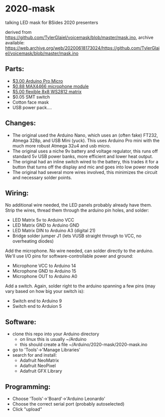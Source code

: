 # 2020-mask
talking LED mask for BSides 2020 presenters

derived from https://github.com/TylerGlaiel/voicemask/blob/master/mask.ino, archive available: https://web.archive.org/web/20200618173024/https://github.com/TylerGlaiel/voicemask/blob/master/mask.ino

## Parts:
- [$3.00 Arduino Pro Micro](https://www.aliexpress.com/item/32846843498.html)
- [$0.88 MAX4466 microphone module](https://www.aliexpress.com/item/32732472453.html)
- [$5.00 flexible 8x8 WS2812 matrix](https://www.aliexpress.com/item/1000007090230.html)
- $0.05 SMT switch
- Cotton face mask
- USB power pack....

## Changes:
- The original used the Arduino Nano, which uses an (often fake) FT232, Atmega 328p, and USB Mini (yuck). This uses Arduino Pro mini with the much more robust Atmega 32u4 and usb micro.
- The original uses a niche 9v battery and voltage regulator, this runs off standard 5v USB power banks, more efficient and lower heat output.
- The original had an inline switch wired to the battery, this trades it for a button that turns off the display and mic and goes into low power mode
- The original had several more wires involved, this minimizes the circuit and necessary solder points.

## Wiring:
No additional wire needed, the LED panels probably already have them. Strip the wires, thread them through the arduino pin holes, and solder:
- LED Matrix 5v to Arduino VCC
- LED Matrix GND to Arduino GND
- LED Matrix DIN to Arduino A3 (digital 21)
- Bridge solder jumper J1 (lets VUSB straight through to VCC, no overheating diodes)

Add the microphone. No wire needed, can solder directly to the arduino. We'll use I/O pins for software-controllable power and ground:
- Microphone VCC to Arduino 14
- Microphone GND to Arduino 15
- Microphone OUT to Arduino A0

Add a switch. Again, solder right to the arduino spanning a few pins (may vary based on how big your switch is):
- Switch end to Arduino 9
- Switch end to Arduion 5

## Software:
- clone this repo into your Arduino directory
  - on linux this is usually ~/Arduino
  - this should create a file ~/Arduino/2020-mask/2020-mask.ino
- go to 'Tools'->'Manage Libraries'
- search for and install:
  - Adafruit NeoMatrix
  - Adafruit NeoPixel
  - Adafruit GFX Library

## Programming:
- Choose 'Tools'->'Board'->'Arduino Leonardo'
- Choose the correct serial port (probably autoselected)
- Click "upload"
